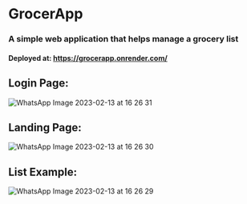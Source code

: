 # GrocerApp
### A simple web application that helps manage a grocery list
#### Deployed at: https://grocerapp.onrender.com/
##
## Login Page:
![WhatsApp Image 2023-02-13 at 16 26 31](https://user-images.githubusercontent.com/65610474/218485950-864e4b94-b7d7-4c2a-b52e-4c6bc403aa68.jpeg)
##
## Landing Page:
![WhatsApp Image 2023-02-13 at 16 26 30](https://user-images.githubusercontent.com/65610474/218486006-0f3f920f-9d26-4359-9924-25bed9d39d5a.jpeg)
##
## List Example:
![WhatsApp Image 2023-02-13 at 16 26 29](https://user-images.githubusercontent.com/65610474/218486048-01ba07b4-c14f-4f7f-8c2e-21d0df60d1d7.jpeg)
